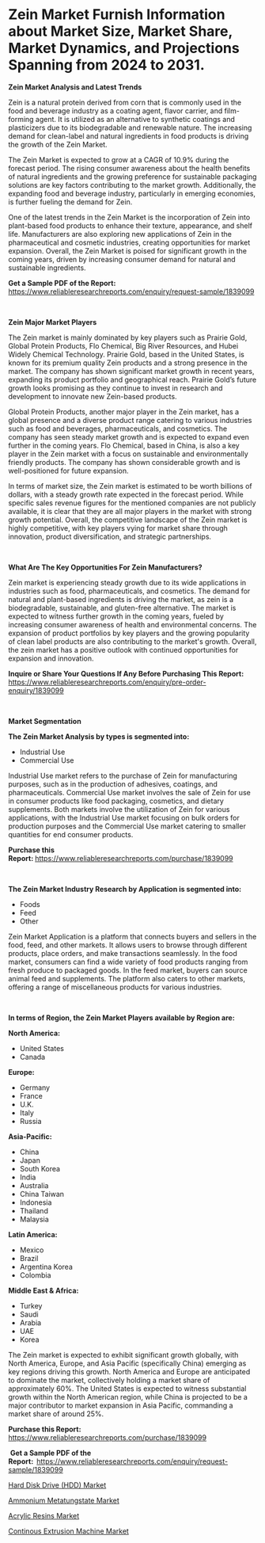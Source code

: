 <p><h1>Zein Market Furnish Information about Market Size, Market Share, Market Dynamics, and Projections Spanning from 2024 to 2031.</h1></p><p><strong>Zein Market Analysis and Latest Trends</strong></p>
<p><p>Zein is a natural protein derived from corn that is commonly used in the food and beverage industry as a coating agent, flavor carrier, and film-forming agent. It is utilized as an alternative to synthetic coatings and plasticizers due to its biodegradable and renewable nature. The increasing demand for clean-label and natural ingredients in food products is driving the growth of the Zein Market.</p><p>The Zein Market is expected to grow at a CAGR of 10.9% during the forecast period. The rising consumer awareness about the health benefits of natural ingredients and the growing preference for sustainable packaging solutions are key factors contributing to the market growth. Additionally, the expanding food and beverage industry, particularly in emerging economies, is further fueling the demand for Zein.</p><p>One of the latest trends in the Zein Market is the incorporation of Zein into plant-based food products to enhance their texture, appearance, and shelf life. Manufacturers are also exploring new applications of Zein in the pharmaceutical and cosmetic industries, creating opportunities for market expansion. Overall, the Zein Market is poised for significant growth in the coming years, driven by increasing consumer demand for natural and sustainable ingredients.</p></p>
<p><strong>Get a Sample PDF of the Report:&nbsp;</strong> <a href="https://www.reliableresearchreports.com/enquiry/request-sample/1839099">https://www.reliableresearchreports.com/enquiry/request-sample/1839099</a></p>
<p>&nbsp;</p>
<p><strong>Zein Major Market Players</strong></p>
<p><p>The Zein market is mainly dominated by key players such as Prairie Gold, Global Protein Products, Flo Chemical, Big River Resources, and Hubei Widely Chemical Technology. Prairie Gold, based in the United States, is known for its premium quality Zein products and a strong presence in the market. The company has shown significant market growth in recent years, expanding its product portfolio and geographical reach. Prairie Gold’s future growth looks promising as they continue to invest in research and development to innovate new Zein-based products.</p><p>Global Protein Products, another major player in the Zein market, has a global presence and a diverse product range catering to various industries such as food and beverages, pharmaceuticals, and cosmetics. The company has seen steady market growth and is expected to expand even further in the coming years. Flo Chemical, based in China, is also a key player in the Zein market with a focus on sustainable and environmentally friendly products. The company has shown considerable growth and is well-positioned for future expansion.</p><p>In terms of market size, the Zein market is estimated to be worth billions of dollars, with a steady growth rate expected in the forecast period. While specific sales revenue figures for the mentioned companies are not publicly available, it is clear that they are all major players in the market with strong growth potential. Overall, the competitive landscape of the Zein market is highly competitive, with key players vying for market share through innovation, product diversification, and strategic partnerships.</p></p>
<p>&nbsp;</p>
<p><strong>What Are The Key Opportunities For Zein Manufacturers?</strong></p>
<p><p>Zein market is experiencing steady growth due to its wide applications in industries such as food, pharmaceuticals, and cosmetics. The demand for natural and plant-based ingredients is driving the market, as zein is a biodegradable, sustainable, and gluten-free alternative. The market is expected to witness further growth in the coming years, fueled by increasing consumer awareness of health and environmental concerns. The expansion of product portfolios by key players and the growing popularity of clean label products are also contributing to the market's growth. Overall, the zein market has a positive outlook with continued opportunities for expansion and innovation.</p></p>
<p><strong>Inquire or Share Your Questions If Any Before Purchasing This Report:</strong> <a href="https://www.reliableresearchreports.com/enquiry/pre-order-enquiry/1839099">https://www.reliableresearchreports.com/enquiry/pre-order-enquiry/1839099</a></p>
<p>&nbsp;</p>
<p><strong>Market Segmentation</strong></p>
<p><strong>The Zein Market Analysis by types is segmented into:</strong></p>
<p><ul><li>Industrial Use</li><li>Commercial Use</li></ul></p>
<p><p>Industrial Use market refers to the purchase of Zein for manufacturing purposes, such as in the production of adhesives, coatings, and pharmaceuticals. Commercial Use market involves the sale of Zein for use in consumer products like food packaging, cosmetics, and dietary supplements. Both markets involve the utilization of Zein for various applications, with the Industrial Use market focusing on bulk orders for production purposes and the Commercial Use market catering to smaller quantities for end consumer products.</p></p>
<p><strong>Purchase this Report:&nbsp;</strong><a href="https://www.reliableresearchreports.com/purchase/1839099">https://www.reliableresearchreports.com/purchase/1839099</a></p>
<p>&nbsp;</p>
<p><strong>The Zein Market Industry Research by Application is segmented into:</strong></p>
<p><ul><li>Foods</li><li>Feed</li><li>Other</li></ul></p>
<p><p>Zein Market Application is a platform that connects buyers and sellers in the food, feed, and other markets. It allows users to browse through different products, place orders, and make transactions seamlessly. In the food market, consumers can find a wide variety of food products ranging from fresh produce to packaged goods. In the feed market, buyers can source animal feed and supplements. The platform also caters to other markets, offering a range of miscellaneous products for various industries.</p></p>
<p>&nbsp;</p>
<p><strong>In terms of Region, the Zein Market Players available by Region are:</strong></p>
<p>
    <p> <strong> North America: </strong>
        <ul>
            <li>United States</li>
            <li>Canada</li>
        </ul>
        </p> 
    <p> <strong> Europe: </strong>
        <ul>
            <li>Germany</li>
            <li>France</li>
            <li>U.K.</li>
            <li>Italy</li>
            <li>Russia</li>
        </ul>
        </p> 
    <p> <strong> Asia-Pacific: </strong>
        <ul>
            <li>China</li>
            <li>Japan</li>
            <li>South Korea</li>
            <li>India</li>
            <li>Australia</li>
            <li>China Taiwan</li>
            <li>Indonesia</li>
            <li>Thailand</li>
            <li>Malaysia</li>
        </ul>
        </p> 
    <p> <strong> Latin America: </strong>
        <ul>
            <li>Mexico</li>
            <li>Brazil</li>
            <li>Argentina Korea</li>
            <li>Colombia</li>
        </ul>
        </p> 
    <p> <strong> Middle East & Africa: </strong>
        <ul>
            <li>Turkey</li>
            <li>Saudi</li>
            <li>Arabia</li>
            <li>UAE</li>
            <li>Korea</li>
        </ul>
    </p>
    </p>
<p><p>The Zein market is expected to exhibit significant growth globally, with North America, Europe, and Asia Pacific (specifically China) emerging as key regions driving this growth. North America and Europe are anticipated to dominate the market, collectively holding a market share of approximately 60%. The United States is expected to witness substantial growth within the North American region, while China is projected to be a major contributor to market expansion in Asia Pacific, commanding a market share of around 25%.</p></p>
<p><strong>Purchase this Report: </strong><a href="https://www.reliableresearchreports.com/purchase/1839099">https://www.reliableresearchreports.com/purchase/1839099</a></p>
<p>&nbsp;<strong>Get a Sample PDF of the Report:&nbsp;&nbsp;</strong><a href="https://www.reliableresearchreports.com/enquiry/request-sample/1839099">https://www.reliableresearchreports.com/enquiry/request-sample/1839099</a></p>
<p><strong></strong></p>
<p><p><a href="https://view.publitas.com/reportprime-1/hard-disk-drive-hdd-market-research-report-the-key-to-successful-business-strategy-forecasted-for-period-from-2024-2031/">Hard Disk Drive (HDD) Market</a></p><p><a href="https://github.com/timeliteaut/Market-Research-Report-List-1/blob/main/ammonium-metatungstate-market.md">Ammonium Metatungstate Market</a></p><p><a href="https://github.com/bobicer/Market-Research-Report-List-2/blob/main/acrylic-resins-market.md">Acrylic Resins Market</a></p><p><a href="https://three-jumbo-f6d.notion.site/Continous-Extrusion-Machine-Market-Dynamics-2024-2031-Also-about-Its-Market-Trends-Projections-an-633418c875cf4a2aae69fddcd712b347">Continous Extrusion Machine Market</a></p></p>